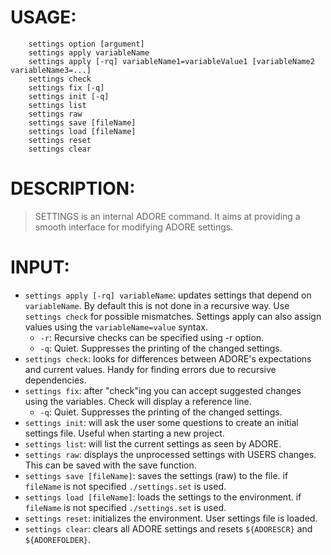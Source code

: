 # USAGE: #
```
	settings option [argument]
	settings apply variableName
	settings apply [-rq] variableName1=variableValue1 [variableName2 variableName3=...]
	settings check
	settings fix [-q]
	settings init [-q]
	settings list
	settings raw
	settings save [fileName]
	settings load [fileName]
	settings reset
	settings clear
```
# DESCRIPTION: #
> SETTINGS is an internal ADORE command.
> It aims at providing a smooth interface for modifying ADORE
> settings.
# INPUT: #
  * `settings apply [-rq] variableName`: updates settings that depend on `variableName`. By default this is not done in a recursive way. Use `settings check` for possible mismatches. Settings apply can also assign values using the `variableName=value` syntax.
    * `-r`: Recursive checks can be specified using -r option.
    * `-q`: Quiet. Suppresses the printing of the changed settings.
  * `settings check`: looks for differences between ADORE's expectations and current values. Handy for finding errors due to recursive dependencies.
  * `settings fix`: after "check"ing you can accept suggested changes using the variables. Check will display a reference line.
    * `-q`: Quiet. Suppresses the printing of the changed settings.
  * `settings init`: will ask the user some questions to create an initial settings file. Useful when starting a new project.
  * `settings list`: will list the current settings as seen by ADORE.
  * `settings raw`: displays the unprocessed settings with USERS changes. This can be saved with the save function.
  * `settings save [fileName]`: saves the settings (raw) to the file. if `fileName` is not specified `./settings.set` is used.
  * `settings load [fileName]`: loads the settings to the environment. if `fileName` is not specified `./settings.set` is used.
  * `settings reset`: initializes the environment. User settings file is loaded.
  * `settings clear`: clears all ADORE settings and resets `${ADORESCR}` and `${ADOREFOLDER}`.
